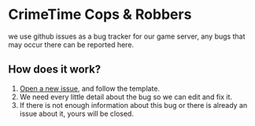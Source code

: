 # CrimeTime Cops & Robbers

we use github issues as a bug tracker for our game server, any bugs that may occur there can be reported here.

## How does it work?

1. [Open a new issue](https://github.com/CrimeTime-Cops-Robbers/bug-tracker/issues/new/choose), and follow the template.
2. We need every little detail about the bug so we can edit and fix it.
3. If there is not enough information about this bug or there is already an issue about it, yours will be closed.